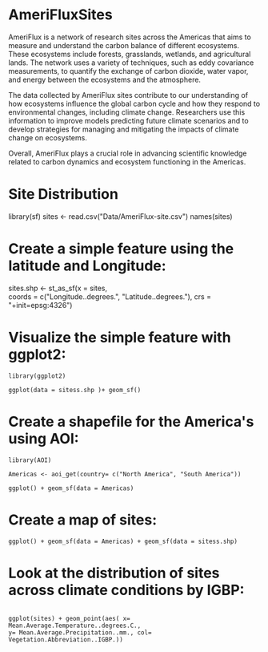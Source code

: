 # AmeriFluxSites

AmeriFlux is a network of research sites across the Americas that aims to measure and understand the carbon balance of different ecosystems. These ecosystems include forests, grasslands, wetlands, and agricultural lands. The network uses a variety of techniques, such as eddy covariance measurements, to quantify the exchange of carbon dioxide, water vapor, and energy between the ecosystems and the atmosphere.

The data collected by AmeriFlux sites contribute to our understanding of how ecosystems influence the global carbon cycle and how they respond to environmental changes, including climate change. Researchers use this information to improve models predicting future climate scenarios and to develop strategies for managing and mitigating the impacts of climate change on ecosystems.

Overall, AmeriFlux plays a crucial role in advancing scientific knowledge related to carbon dynamics and ecosystem functioning in the Americas. 

# Site Distribution

library(sf)
sites <- read.csv("Data/AmeriFlux-site.csv")
names(sites)

# Create a simple feature using the latitude and Longitude:
sites.shp <- st_as_sf(x = sites,                         
           coords = c("Longitude..degrees.",  "Latitude..degrees."),
           crs = "+init=epsg:4326")

                     
# Visualize the simple feature with ggplot2:
```{r, include=T}
library(ggplot2)

ggplot(data = sitess.shp )+ geom_sf()

```
 
# Create a shapefile for the America's using AOI:

```{r, include=T}
library(AOI)

Americas <- aoi_get(country= c("North America", "South America"))

ggplot() + geom_sf(data = Americas)

```

# Create a map of sites: 
```{r, include=T}
ggplot() + geom_sf(data = Americas) + geom_sf(data = sitess.shp) 
```

# Look at the distribution of sites across climate conditions by IGBP:


```{r, include=T}

ggplot(sites) + geom_point(aes( x= Mean.Average.Temperature..degrees.C.,
y= Mean.Average.Precipitation..mm., col= Vegetation.Abbreviation..IGBP.))

```


